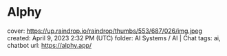 # Alphy

cover: https://up.raindrop.io/raindrop/thumbs/553/687/026/img.jpeg
created: April 9, 2023 2:32 PM (UTC)
folder: AI Systems / AI | Chat
tags: ai, chatbot
url: https://alphy.app/